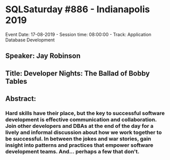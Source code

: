 # SQLSaturday #886 - Indianapolis 2019
Event Date: 17-08-2019 - Session time: 08:00:00 - Track: Application  Database Development
## Speaker: Jay Robinson
## Title: Developer Nights: The Ballad of Bobby Tables
## Abstract:
### Hard skills have their place, but the key to successful software development is effective communication and collaboration. Join other developers and DBAs at the end of the day for a lively and informal discussion about how we work together to be successful. In between the jokes and war stories, gain insight into patterns and practices that empower software development teams. And... perhaps a few that don't.

